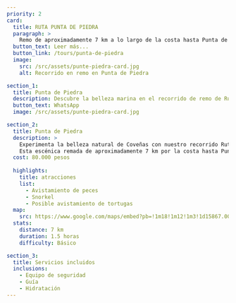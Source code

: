 ```yaml
---
priority: 2
card:
  title: RUTA PUNTA DE PIEDRA
  paragraph: >
    Remo de aproximadamente 7 km a lo largo de la costa hasta Punta de Piedra. Posibilidad de avistamiento de peces, snorkeling y encuentro con tortugas. Duración aproximada de una hora y media.
  button_text: Leer más...
  button_link: /tours/punta-de-piedra
  image:
    src: /src/assets/punte-piedra-card.jpg
    alt: Recorrido en remo en Punta de Piedra

section_1:
  title: Punta de Piedra
  description: Descubre la belleza marina en el recorrido de remo de Ruta Punta de Piedra
  button_text: WhatsApp
  image: /src/assets/punte-piedra-card.jpg

section_2:
  title: Punta de Piedra
  description: >
    Experimenta la belleza natural de Coveñas con nuestro recorrido Ruta Punta de Piedra.
    Esta escénica remada de aproximadamente 7 km por la costa hasta Punta de Piedra ofrece la posibilidad de avistamiento de peces. Incluye un pequeño arrecife para hacer snorkel, donde podrás observar peces y, en algunos casos, tortugas, especialmente temprano en la mañana.
  cost: 80.000 pesos
  
  highlights:
    title: atracciones
    list:
      - Avistamiento de peces
      - Snorkel
      - Posible avistamiento de tortugas
  map:
    src: https://www.google.com/maps/embed?pb=!1m18!1m12!1m3!1d15867.009911374053!2d-75.61020612716673!3d6.163894277135764!2m3!1f0!2f0!3f0!3m2!1i1024!2i768!4f13.1!3m3!1m2!1s0x8e4683cb1d5771e9%3A0x4fda2fc926473c68!2sPolideportivo%20Sur%20de%20Envigado!5e0!3m2!1sen!2sco
  stats:
    distance: 7 km
    duration: 1.5 horas
    difficulty: Básico

section_3:
  title: Servicios incluidos
  inclusions:
    - Equipo de seguridad
    - Guía
    - Hidratación
---
```


